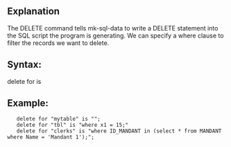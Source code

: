 ## Explanation

The DELETE command tells mk-sql-data to write a DELETE statement into the SQL script the program is generating. We can specify a where clause to filter the records we want to delete.

## Syntax:

  delete for <TABLENAME> is <WHERECLAUSE>

## Example:

```
   delete for "mytable" is "";
   delete for "tbl" is "where x1 = 15;"
   delete for "clerks" is "where ID_MANDANT in (select * from MANDANT where Name = 'Mandant 1');";
```

